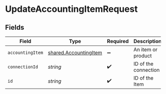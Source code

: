 # UpdateAccountingItemRequest


## Fields

| Field                                                                 | Type                                                                  | Required                                                              | Description                                                           |
| --------------------------------------------------------------------- | --------------------------------------------------------------------- | --------------------------------------------------------------------- | --------------------------------------------------------------------- |
| `accountingItem`                                                      | [shared.AccountingItem](../../../sdk/models/shared/accountingitem.md) | :heavy_minus_sign:                                                    | An item or product                                                    |
| `connectionId`                                                        | *string*                                                              | :heavy_check_mark:                                                    | ID of the connection                                                  |
| `id`                                                                  | *string*                                                              | :heavy_check_mark:                                                    | ID of the Item                                                        |
